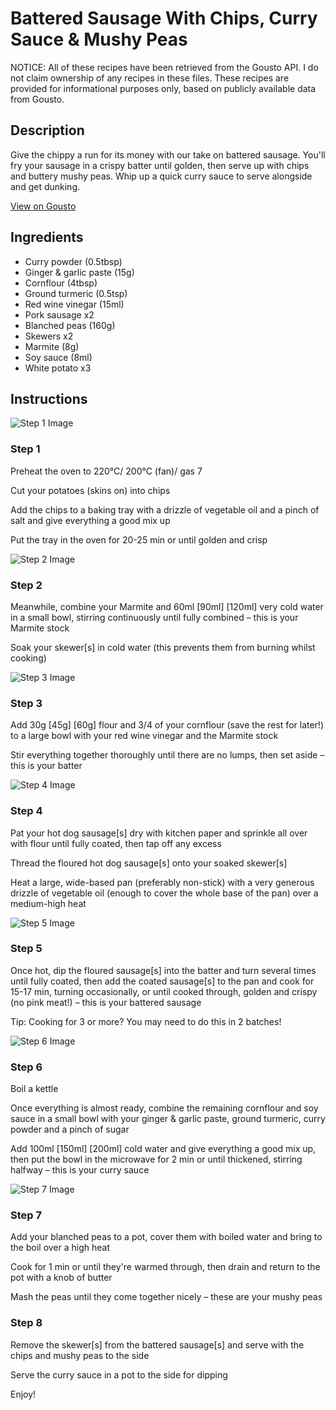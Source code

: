 # Battered Sausage With Chips, Curry Sauce & Mushy Peas

NOTICE: All of these recipes have been retrieved from the Gousto API. I do not claim ownership of any recipes in these files. These recipes are provided for informational purposes only, based on publicly available data from Gousto.

## Description

Give the chippy a run for its money with our take on battered sausage. You'll fry your sausage in a crispy batter until golden, then serve up with chips and buttery mushy peas. Whip up a quick curry sauce to serve alongside and get dunking.

[View on Gousto](https://www.gousto.co.uk/recipes/cookbook/sausages-chips-curry-sauce)

## Ingredients

- Curry powder (0.5tbsp)
- Ginger & garlic paste (15g)
- Cornflour (4tbsp)
- Ground turmeric (0.5tsp)
- Red wine vinegar (15ml)
- Pork sausage x2
- Blanched peas (160g)
- Skewers x2
- Marmite (8g)
- Soy sauce (8ml)
- White potato x3

## Instructions

![Step 1 Image](https://production-media.gousto.co.uk/cms/recipe-step-image/step-1-1715600272848-x200.jpg)

### Step 1

Preheat the oven to 220°C/ 200°C (fan)/ gas 7

Cut your potatoes (skins on) into chips

Add the chips to a baking tray with a drizzle of vegetable oil and a pinch of salt and give everything a good mix up

Put the tray in the oven for 20-25 min or until golden and crisp

![Step 2 Image](https://production-media.gousto.co.uk/cms/recipe-step-image/step-2-1715600277768-x200.jpg)

### Step 2

Meanwhile, combine your Marmite and 60ml <span class="text-purple">[90ml]</span> <span class="text-danger">[120ml]</span> very cold water in a small bowl, stirring continuously until fully combined – this is your Marmite stock

Soak your skewer[s] in cold water (this prevents them from burning whilst cooking)

![Step 3 Image](https://production-media.gousto.co.uk/cms/recipe-step-image/step-3-1715600283080-x200.jpg)

### Step 3

Add 30g <span class="text-purple">[45g] </span><span class="text-danger">[60g]</span> flour and 3/4 of your cornflour (save the rest for later!) to a large bowl with your red wine vinegar and the Marmite stock

Stir everything together thoroughly until there are no lumps, then set aside – this is your batter

![Step 4 Image](https://production-media.gousto.co.uk/cms/recipe-step-image/step-4-1715600287309-x200.jpg)

### Step 4

Pat your hot dog sausage[s] dry with kitchen paper and sprinkle all over with flour until fully coated, then tap off any excess

Thread the floured hot dog sausage[s] onto your soaked skewer[s]

Heat a large, wide-based pan (preferably non-stick) with a very generous drizzle of vegetable oil (enough to cover the whole base of the pan) over a medium-high heat

![Step 5 Image](https://production-media.gousto.co.uk/cms/recipe-step-image/step-5-1715600294315-x200.jpg)

### Step 5

Once hot, dip the floured sausage[s] into the batter and turn several times until fully coated, then add the coated sausage[s] to the pan and cook for 15-17 min, turning occasionally, or until cooked through, golden and crispy (no pink meat!) – this is your battered sausage

Tip: Cooking for 3 or more? You may need to do this in 2 batches!

![Step 6 Image](https://production-media.gousto.co.uk/cms/recipe-step-image/step-6-1715600298904-x200.jpg)

### Step 6

Boil a kettle

Once everything is almost ready, combine the remaining cornflour and soy sauce in a small bowl with your ginger & garlic paste, ground turmeric, curry powder and a pinch of sugar

Add 100ml <span class="text-purple">[150ml]</span> <span class="text-danger">[200ml]</span> cold water and give everything a good mix up, then put the bowl in the microwave for 2 min or until thickened, stirring halfway – this is your curry sauce

![Step 7 Image](https://production-media.gousto.co.uk/cms/recipe-step-image/step-7-1715600303196-x200.jpg)

### Step 7

Add your blanched peas to a pot, cover them with boiled water and bring to the boil over a high heat

Cook for 1 min or until they're warmed through, then drain and return to the pot with a knob of butter

Mash the peas until they come together nicely – these are your mushy peas

### Step 8

Remove the skewer[s] from the battered sausage[s] and serve with the chips and mushy peas to the side

Serve the curry sauce in a pot to the side for dipping

Enjoy!

